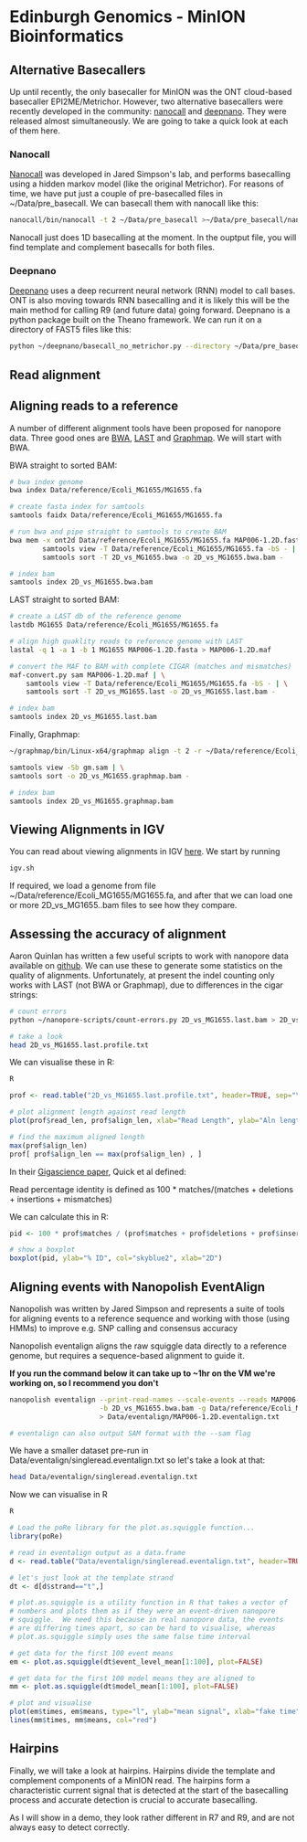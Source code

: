 # Edinburgh Genomics - MinION Bioinformatics

## Alternative Basecallers

Up until recently, the only basecaller for MinION was the ONT cloud-based basecaller EPI2ME/Metrichor. However, two alternative basecallers were recently developed in the community: [nanocall](http://biorxiv.org/content/early/2016/03/28/046086) and [deepnano](http://arxiv.org/abs/1603.09195). They were released almost simultaneously. We are going to take a quick look at each of them here.

### Nanocall

[Nanocall](https://github.com/mateidavid/nanocall) was developed in Jared Simpson's lab, and performs basecalling using a hidden markov model (like the original Metrichor). For reasons of time, we have put just a couple of pre-basecalled files in ~/Data/pre_basecall. We can basecall them with nanocall like this:

```sh
nanocall/bin/nanocall -t 2 ~/Data/pre_basecall >~/Data/pre_basecall/nanocall_output.fa 2>~/Data/pre_basecall/nanocall.log
```

Nanocall just does 1D basecalling at the moment. In the ouptput file, you will find template and complement basecalls for both files.

### Deepnano

[Deepnano](https://bitbucket.org/vboza/deepnano) uses a deep recurrent neural network (RNN) model to call bases. ONT is also moving towards RNN basecalling and it is likely this will be the main method for calling R9 (and future data) going forward. Deepnano is a python package built on the Theano framework. We can run it on a directory of FAST5 files like this:

```sh
python ~/deepnano/basecall_no_metrichor.py --directory ~/Data/pre_basecall --output ~/Data/pre_basecall/deepnano.fasta
```

## Read alignment

## Aligning reads to a reference

A number of different alignment tools have been proposed for nanopore data. Three good ones are [BWA](http://bio-bwa.sourceforge.net/), [LAST](http://last.cbrc.jp/) and [Graphmap](https://github.com/isovic/graphmap). We will start with BWA.

BWA straight to sorted BAM:

```sh
# bwa index genome
bwa index Data/reference/Ecoli_MG1655/MG1655.fa

# create fasta index for samtools
samtools faidx Data/reference/Ecoli_MG1655/MG1655.fa

# run bwa and pipe straight to samtools to create BAM
bwa mem -x ont2d Data/reference/Ecoli_MG1655/MG1655.fa MAP006-1.2D.fastq | \
        samtools view -T Data/reference/Ecoli_MG1655/MG1655.fa -bS - | \
        samtools sort -T 2D_vs_MG1655.bwa -o 2D_vs_MG1655.bwa.bam -

# index bam
samtools index 2D_vs_MG1655.bwa.bam
```

LAST straight to sorted BAM:

```sh
# create a LAST db of the reference genome
lastdb MG1655 Data/reference/Ecoli_MG1655/MG1655.fa

# align high quaklity reads to reference genome with LAST
lastal -q 1 -a 1 -b 1 MG1655 MAP006-1.2D.fasta > MAP006-1.2D.maf

# convert the MAF to BAM with complete CIGAR (matches and mismatches)
maf-convert.py sam MAP006-1.2D.maf | \
    samtools view -T Data/reference/Ecoli_MG1655/MG1655.fa -bS - | \
    samtools sort -T 2D_vs_MG1655.last -o 2D_vs_MG1655.last.bam -

# index bam
samtools index 2D_vs_MG1655.last.bam
```

Finally, Graphmap:

```sh
~/graphmap/bin/Linux-x64/graphmap align -t 2 -r ~/Data/reference/Ecoli_MG1655/MG1655.fa -d MAP006-1.2D.fastq -o gm.sam

samtools view -Sb gm.sam | \
samtools sort -o 2D_vs_MG1655.graphmap.bam - 

# index bam
samtools index 2D_vs_MG1655.graphmap.bam
```

## Viewing Alignments in IGV

You can read about viewing alignments in IGV [here](https://www.broadinstitute.org/software/igv/AlignmentData). We start by running 

```sh
igv.sh
```

If required, we load a genome from file ~/Data/reference/Ecoli_MG1655/MG1655.fa, and after that we can load one or more 2D_vs_MG1655.<aligner>.bam files to see how they compare.

## Assessing the accuracy of alignment
Aaron Quinlan has written a few useful scripts to work with nanopore data available on [github](https://github.com/arq5x/nanopore-scripts/).  We can use these to generate some statistics on the quality of alignments.  Unfortunately, at present the indel counting only works with LAST (not BWA or Graphmap), due to differences in the cigar strings:

```bash
# count errors
python ~/nanopore-scripts/count-errors.py 2D_vs_MG1655.last.bam > 2D_vs_MG1655.last.profile.txt

# take a look
head 2D_vs_MG1655.last.profile.txt
```

We can visualise these in R:

```bash
R
```
```R
prof <- read.table("2D_vs_MG1655.last.profile.txt", header=TRUE, sep="\t", stringsAsFactors=FALSE)

# plot alignment length against read length
plot(prof$read_len, prof$align_len, xlab="Read Length", ylab="Aln length", pch=16)

# find the maximum aligned length
max(prof$align_len)
prof[ prof$align_len == max(prof$align_len) , ]
```

In their [Gigascience paper](http://www.gigasciencejournal.com/content/3/1/22), Quick et al defined:

 Read percentage identity is defined as 100 * matches/(matches + deletions + insertions + mismatches)

We can calculate this in R:

```R
pid <- 100 * prof$matches / (prof$matches + prof$deletions + prof$insertions + prof$mismatches)

# show a boxplot
boxplot(pid, ylab="% ID", col="skyblue2", xlab="2D")
```

## Aligning events with Nanopolish EventAlign

Nanopolish was written by Jared Simpson and represents a suite of tools for aligning events to a reference sequence and working with those (using HMMs) to improve e.g. SNP calling and consensus accuracy

Nanopolish eventalign aligns the raw squiggle data directly to a reference genome, but requires a sequence-based alignment to guide it.

**If you run the command below it can take up to ~1hr on the VM we're working on, so I recommend you don't**

```bash
nanopolish eventalign --print-read-names --scale-events --reads MAP006-1.2D.fasta \
                      -b 2D_vs_MG1655.bwa.bam -g Data/reference/Ecoli_MG1655/MG1655.fa \
                      > Data/eventalign/MAP006-1.2D.eventalign.txt

# eventalign can also output SAM format with the --sam flag
```

We have a smaller dataset pre-run in Data/eventalign/singleread.eventalign.txt so let's take a look at that:

```bash
head Data/eventalign/singleread.eventalign.txt
```

Now we can visualise in R

```bash
R
```
```R
# Load the poRe library for the plot.as.squiggle function...
library(poRe)

# read in eventalign output as a data.frame
d <- read.table("Data/eventalign/singleread.eventalign.txt", header=TRUE, sep="\t")

# let's just look at the template strand
dt <- d[d$strand=="t",]

# plot.as.squiggle is a utility function in R that takes a vector of
# numbers and plots them as if they were an event-driven nanopore
# squiggle.  We need this because in real nanopore data, the events
# are differing times apart, so can be hard to visualise, whereas
# plot.as.squiggle simply uses the same false time interval

# get data for the first 100 event means
em <- plot.as.squiggle(dt$event_level_mean[1:100], plot=FALSE)

# get data for the first 100 model means they are aligned to
mm <- plot.as.squiggle(dt$model_mean[1:100], plot=FALSE)

# plot and visualise
plot(em$times, em$means, type="l", ylab="mean signal", xlab="fake time")
lines(mm$times, mm$means, col="red")
```
## Hairpins

Finally, we will take a look at hairpins. Hairpins divide the template and complement components of a MinION read. The hairpins form a characteristic current signal that is detected at the start of the basecalling process and accurate detection is crucial to accurate basecalling. 

As I will show in a demo, they look rather different in R7 and R9, and are not always easy to detect correctly.
